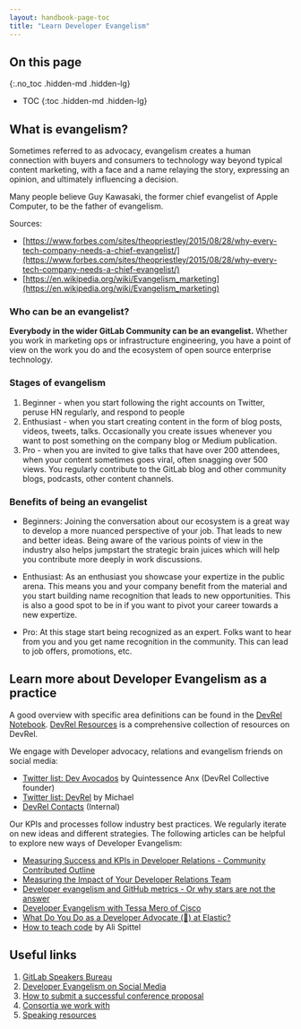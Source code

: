 ```yaml
---
layout: handbook-page-toc
title: "Learn Developer Evangelism"
---
```


## On this page
{:.no_toc .hidden-md .hidden-lg}

- TOC
{:toc .hidden-md .hidden-lg}


## What is evangelism?
Sometimes referred to as advocacy, evangelism creates a human connection with buyers and consumers to technology way beyond typical content marketing, with a face and a name relaying the story, expressing an opinion, and ultimately influencing a decision. 

Many people believe Guy Kawasaki, the former chief evangelist of Apple Computer, to be the father of evangelism.

Sources: 
* [https://www.forbes.com/sites/theopriestley/2015/08/28/why-every-tech-company-needs-a-chief-evangelist/](https://www.forbes.com/sites/theopriestley/2015/08/28/why-every-tech-company-needs-a-chief-evangelist/)  
* [https://en.wikipedia.org/wiki/Evangelism_marketing](https://en.wikipedia.org/wiki/Evangelism_marketing)  

### Who can be an evangelist?

**Everybody in the wider GitLab Community can be an evangelist.** Whether you work in marketing ops or infrastructure engineering, you have a point of view on the work you do and the ecosystem of open source enterprise technology. 

### Stages of evangelism
1. Beginner - when you start following the right accounts on Twitter, peruse HN regularly, and respond to people
2. Enthusiast - when you start creating content in the form of blog posts, videos, tweets, talks. Occasionally you create issues whenever you want to post something on the company blog or Medium publication.
3. Pro - when you are invited to give talks that have over 200 attendees, when your content sometimes goes viral, often snagging over 500 views. You regularly contribute to the GitLab blog and other community blogs, podcasts, other content channels.

### Benefits of being an evangelist
* Beginners: Joining the conversation about our ecosystem is a great way to develop a more nuanced perspective of your job. That leads to new and better ideas. Being aware of the various points of view in the industry also helps jumpstart the strategic brain juices which will help you contribute more deeply in work discussions. 

* Enthusiast: As an enthusiast you showcase your expertize in the public arena. This means you and your company benefit from the material and you start building name recognition that leads to new opportunities. This is also a good spot to be in if you want to pivot your career towards a new expertize.

* Pro: At this stage start being recognized as an expert. Folks want to hear from you and you get name recognition in the community. This can lead to job offers, promotions, etc.


## <i class="fa fa-newspaper-o" aria-hidden="true"></i> Learn more about Developer Evangelism as a practice

A good overview with specific area definitions can be found in the [DevRel Notebook](https://github.com/konradsopala/devrel-notebook). [DevRel Resources](https://devrelresourc.es/) is a comprehensive collection of resources on DevRel.

We engage with Developer advocacy, relations and evangelism friends on social media:

- [Twitter list: Dev Avocados](https://twitter.com/i/lists/1012393598262874112/members) by Quintessence Anx (DevRel Collective founder)
- [Twitter list: DevRel](https://twitter.com/i/lists/1288789359865606145/members) by Michael
- [DevRel Contacts](https://docs.google.com/document/d/1ZX4BIwJTL0nVdkpRvLYDdk67jQfkRD_ErJWWHn-4KP8/edit) (Internal)

Our KPIs and processes follow industry best practices. We regularly iterate on new ideas and different strategies. The following articles can be helpful to explore new ways of Developer Evangelism:

- [Measuring Success and KPIs in Developer Relations - Community Contributed Outline](https://dev.to/tessamero/measuring-success-and-kpis-in-developer-relations-community-contributed-outline-1383)
- [Measuring the Impact of Your Developer Relations Team](https://openviewpartners.com/blog/measuring-the-impact-of-your-developer-relations-team/)
- [Developer evangelism and GitHub metrics - Or why stars are not the answer](https://devrel.net/strategy-and-metrics/developer-evangelism-github-metrics)
- [Developer Evangelism with Tessa Mero of Cisco](https://openchannel.io/blog/developer-evangelism-tessa-mero-cisco/)
- [What Do You Do as a Developer Advocate (🥑) at Elastic?](https://xeraa.net/blog/2020_what-do-you-do-as-a-developer-advocate-at-elastic/)
- [How to teach code](https://welearncode.com/teaching-code/) by Ali Spittel

## <i class="fa fa-external-link" aria-hidden="true"></i> Useful links

1. [GitLab Speakers Bureau](/handbook/marketing/community-relations/developer-evangelism/speakers-bureau/)
1. [Developer Evangelism on Social Media](/handbook/marketing/community-relations/developer-evangelism/social-media/)
1. [How to submit a successful conference proposal](/handbook/marketing/community-relations/developer-evangelism/writing-cfps/)
1. [Consortia we work with](/handbook/marketing/community-relations/community-programs/opensource-program)
1. [Speaking resources](/handbook/marketing/corporate-communications/speaking-resources/)
